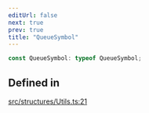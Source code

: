 ```yaml
---
editUrl: false
next: true
prev: true
title: "QueueSymbol"
---
```


```ts
const QueueSymbol: typeof QueueSymbol;
```

## Defined in

[src/structures/Utils.ts:21](https://github.com/appujet/lavalink-client/blob/4880e032861893b27e80b7c2d6c36639afbb3479/src/structures/Utils.ts#L21)
